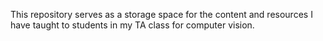 This repository serves as a storage space for the content and resources I have taught to students in my TA class for computer vision.